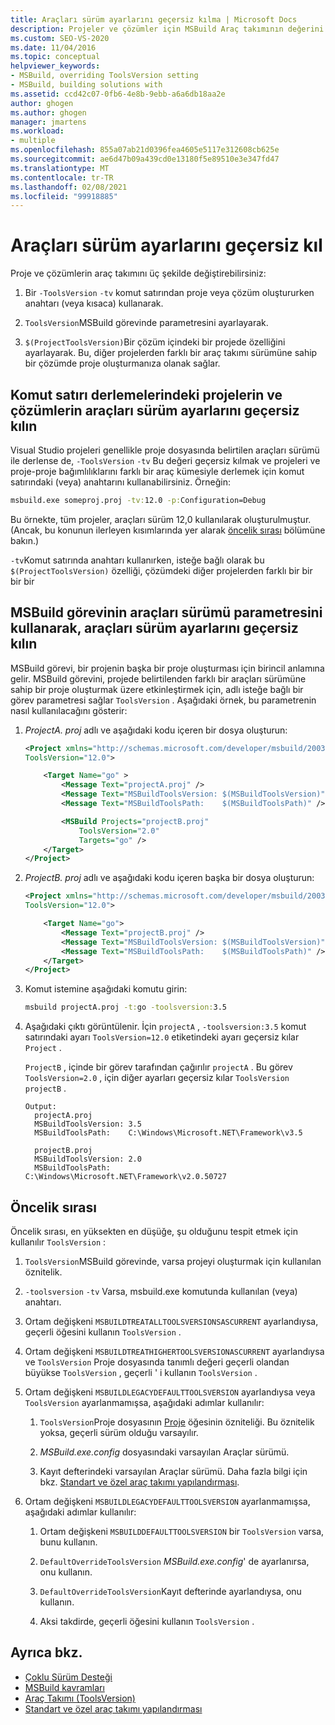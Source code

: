 ```yaml
---
title: Araçları sürüm ayarlarını geçersiz kılma | Microsoft Docs
description: Projeler ve çözümler için MSBuild Araç takımının değerini değiştirmek veya geçersiz kılmak için kullanabileceğiniz çeşitli yollar edinin.
ms.custom: SEO-VS-2020
ms.date: 11/04/2016
ms.topic: conceptual
helpviewer_keywords:
- MSBuild, overriding ToolsVersion setting
- MSBuild, building solutions with
ms.assetid: ccd42c07-0fb6-4e8b-9ebb-a6a6db18aa2e
author: ghogen
ms.author: ghogen
manager: jmartens
ms.workload:
- multiple
ms.openlocfilehash: 855a07ab21d0396fea4605e5117e312608cb625e
ms.sourcegitcommit: ae6d47b09a439cd0e13180f5e89510e3e347fd47
ms.translationtype: MT
ms.contentlocale: tr-TR
ms.lasthandoff: 02/08/2021
ms.locfileid: "99918885"
---
```

# <a name="override-toolsversion-settings"></a>Araçları sürüm ayarlarını geçersiz kıl

Proje ve çözümlerin araç takımını üç şekilde değiştirebilirsiniz:

1. Bir `-ToolsVersion` `-tv` komut satırından proje veya çözüm oluştururken anahtarı (veya kısaca) kullanarak.

2. `ToolsVersion`MSBuild görevinde parametresini ayarlayarak.

3. `$(ProjectToolsVersion)`Bir çözüm içindeki bir projede özelliğini ayarlayarak. Bu, diğer projelerden farklı bir araç takımı sürümüne sahip bir çözümde proje oluşturmanıza olanak sağlar.

## <a name="override-the-toolsversion-settings-of-projects-and-solutions-on-command-line-builds"></a>Komut satırı derlemelerindeki projelerin ve çözümlerin araçları sürüm ayarlarını geçersiz kılın

 Visual Studio projeleri genellikle proje dosyasında belirtilen araçları sürümü ile derlense de, `-ToolsVersion` `-tv` Bu değeri geçersiz kılmak ve projeleri ve proje-proje bağımlılıklarını farklı bir araç kümesiyle derlemek için komut satırındaki (veya) anahtarını kullanabilirsiniz. Örneğin:

```cmd
msbuild.exe someproj.proj -tv:12.0 -p:Configuration=Debug
```

 Bu örnekte, tüm projeler, araçları sürüm 12,0 kullanılarak oluşturulmuştur. (Ancak, bu konunun ilerleyen kısımlarında yer alarak [öncelik sırası](#order-of-precedence) bölümüne bakın.)

 `-tv`Komut satırında anahtarı kullanırken, isteğe bağlı olarak bu `$(ProjectToolsVersion)` özelliği, çözümdeki diğer projelerden farklı bir bir bir bir

## <a name="override-the-toolsversion-settings-using-the-toolsversion-parameter-of-the-msbuild-task"></a>MSBuild görevinin araçları sürümü parametresini kullanarak, araçları sürüm ayarlarını geçersiz kılın

 MSBuild görevi, bir projenin başka bir proje oluşturması için birincil anlamına gelir. MSBuild görevini, projede belirtilenden farklı bir araçları sürümüne sahip bir proje oluşturmak üzere etkinleştirmek için, adlı isteğe bağlı bir görev parametresi sağlar `ToolsVersion` . Aşağıdaki örnek, bu parametrenin nasıl kullanılacağını gösterir:

1. *ProjectA. proj* adlı ve aşağıdaki kodu içeren bir dosya oluşturun:

    ```xml
    <Project xmlns="http://schemas.microsoft.com/developer/msbuild/2003"
    ToolsVersion="12.0">

        <Target Name="go" >
            <Message Text="projectA.proj" />
            <Message Text="MSBuildToolsVersion: $(MSBuildToolsVersion)" />
            <Message Text="MSBuildToolsPath:    $(MSBuildToolsPath)" />

            <MSBuild Projects="projectB.proj"
                ToolsVersion="2.0"
                Targets="go" />
        </Target>
    </Project>
    ```

2. *ProjectB. proj* adlı ve aşağıdaki kodu içeren başka bir dosya oluşturun:

    ```xml
    <Project xmlns="http://schemas.microsoft.com/developer/msbuild/2003"
    ToolsVersion="12.0">

        <Target Name="go">
            <Message Text="projectB.proj" />
            <Message Text="MSBuildToolsVersion: $(MSBuildToolsVersion)" />
            <Message Text="MSBuildToolsPath:    $(MSBuildToolsPath)" />
        </Target>
    </Project>
    ```

3. Komut istemine aşağıdaki komutu girin:

    ```cmd
    msbuild projectA.proj -t:go -toolsversion:3.5
    ```

4. Aşağıdaki çıktı görüntülenir. İçin `projectA` , `-toolsversion:3.5` komut satırındaki ayarı `ToolsVersion=12.0` etiketindeki ayarı geçersiz kılar `Project` .

     `ProjectB` , içinde bir görev tarafından çağırılır `projectA` . Bu görev `ToolsVersion=2.0` , için diğer ayarları geçersiz kılar `ToolsVersion` `projectB` .

    ```
    Output:
      projectA.proj
      MSBuildToolsVersion: 3.5
      MSBuildToolsPath:    C:\Windows\Microsoft.NET\Framework\v3.5

      projectB.proj
      MSBuildToolsVersion: 2.0
      MSBuildToolsPath:    C:\Windows\Microsoft.NET\Framework\v2.0.50727
    ```

## <a name="order-of-precedence"></a>Öncelik sırası

 Öncelik sırası, en yüksekten en düşüğe, şu olduğunu tespit etmek için kullanılır `ToolsVersion` :

1. `ToolsVersion`MSBuild görevinde, varsa projeyi oluşturmak için kullanılan öznitelik.

2. `-toolsversion` `-tv` Varsa, msbuild.exe komutunda kullanılan (veya) anahtarı.

3. Ortam değişkeni `MSBUILDTREATALLTOOLSVERSIONSASCURRENT` ayarlandıysa, geçerli öğesini kullanın `ToolsVersion` .

4. Ortam değişkeni `MSBUILDTREATHIGHERTOOLSVERSIONASCURRENT` ayarlandıysa ve `ToolsVersion` Proje dosyasında tanımlı değeri geçerli olandan büyükse `ToolsVersion` , geçerli ' i kullanın `ToolsVersion` .

5. Ortam değişkeni `MSBUILDLEGACYDEFAULTTOOLSVERSION` ayarlandıysa veya `ToolsVersion` ayarlanmamışsa, aşağıdaki adımlar kullanılır:

    1. `ToolsVersion`Proje dosyasının [Proje](../msbuild/project-element-msbuild.md) öğesinin özniteliği. Bu öznitelik yoksa, geçerli sürüm olduğu varsayılır.

    2. *MSBuild.exe.config* dosyasındaki varsayılan Araçlar sürümü.

    3. Kayıt defterindeki varsayılan Araçlar sürümü. Daha fazla bilgi için bkz. [Standart ve özel araç takımı yapılandırması](../msbuild/standard-and-custom-toolset-configurations.md).

6. Ortam değişkeni `MSBUILDLEGACYDEFAULTTOOLSVERSION` ayarlanmamışsa, aşağıdaki adımlar kullanılır:

    1. Ortam değişkeni `MSBUILDDEFAULTTOOLSVERSION` bir `ToolsVersion` varsa, bunu kullanın.

    2. `DefaultOverrideToolsVersion` *MSBuild.exe.config*' de ayarlanırsa, onu kullanın.

    3. `DefaultOverrideToolsVersion`Kayıt defterinde ayarlandıysa, onu kullanın.

    4. Aksi takdirde, geçerli öğesini kullanın `ToolsVersion` .

## <a name="see-also"></a>Ayrıca bkz.

- [Çoklu Sürüm Desteği](../msbuild/msbuild-multitargeting-overview.md)
- [MSBuild kavramları](../msbuild/msbuild-concepts.md)
- [Araç Takımı (ToolsVersion)](../msbuild/msbuild-toolset-toolsversion.md)
- [Standart ve özel araç takımı yapılandırması](../msbuild/standard-and-custom-toolset-configurations.md)
